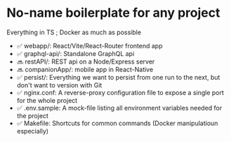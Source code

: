 # No-name boilerplate for any project

Everything in TS ; Docker as much as possible

- ✅ webapp/: React/Vite/React-Router frontend app
- ✅ graphql-api/: Standalone GraphQL api
- 🔜 restAPI/: REST api on a Node/Express server
- 🔜 companionApp/: mobile app in React-Native
- ✅ persist/: Everything we want to persist from one run to the next, but don't want to version with Git
- ✅ nginx.conf: A reverse-proxy configuration file to expose a single port for the whole project
- ✅ .env.sample: A mock-file listing all environment variables needed for the project
- ✅ Makefile: Shortcuts for common commands (Docker manipulatioun especially)
